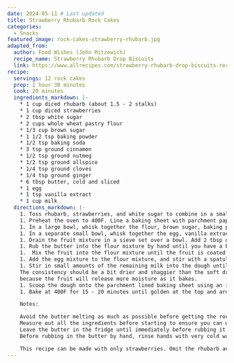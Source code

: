 ```yaml
---
date: 2024-05-11 # Last updated
title: Strawberry Rhubarb Rock Cakes
categories:
  - Snacks
featured_image: rock-cakes-strawberry-rhubarb.jpg
adapted_from:
  author: Food Wishes (John Mitzewich)
  recipe_name: Strawberry Rhubarb Drop Biscuits
  link: https://www.allrecipes.com/strawberry-rhubarb-drop-biscuits-recipe-7495124
recipe:
  servings: 12 rock cakes
  prep: 1 hour 30 minutes
  cook: 20 minutes
  ingredients_markdown: |-
    * 1 cup diced rhubarb (about 1.5 - 2 stalks)
    * 1 cup diced strawberries
    * 2 tbsp white sugar
    * 2 cups whole wheat pastry flour
    * 1/3 cup brown sugar
    * 1 1/2 tsp baking powder
    * 1/2 tsp baking soda
    * 3 tsp ground cinnamon
    * 1/2 tsp ground nutmeg
    * 1/2 tsp ground allspice
    * 1/4 tsp ground cloves
    * 1/4 tsp ground ginger
    * 6 tbsp butter, cold and sliced
    * 1 egg
    * 1 tsp vanilla extract
    * 1 cup milk
  directions_markdown: |-
    1. Toss rhubarb, strawberries, and white sugar to combine in a small bowl. Cover with cling wrap and let macerate in the fridge for 1-2 hours.
    1. Preheat the oven to 400F. Line a baking sheet with parchment paper.
    1. In a large bowl, whisk together the flour, brown sugar, baking powder, baking soda, and spices to combine.
    1. In a separate small bowl, whisk together the egg, vanilla extract, and 1/4 cup of the milk.
    1. Drain the fruit mixture in a sieve set over a bowl. Add 2 tbsp of the fruit syrup to the egg mixture. Pat the strained fruit mixture with paper towels to remove as much moisture as possible.
    1. Rub the butter into the flour mixture by hand until you have a breadcrumb consistency.
    1.  Mix the fruit into the flour mixture until the fruit is coated in flour.
    1. Add the egg mixture to the flour mixture, and stir with a spatula to combine.
    1. Stir in small amounts of the remaining milk into the dough until it just comes together, up to 1/4 cup of milk at a time.
    The consistency should be a bit drier and shaggier than the soft dropping consistency I aim for with my [regular rock cakes](rock-cakes),
    because the fruit will release more moisture as it bakes.
    1. Scoop the dough onto the parchment lined baking sheet using an ice cream scoop, forming 12 rough dough balls. The goal is not a perfect ball, because we want the craggy texture of a rock cake.
    1. Bake at 400F for 15 - 20 minutes until golden at the top and around the edges. If you tap the bottom of a rock cake, it should sound hollow (though some might not if the fruit is close to the bottom of the rock cake). Cool on a wire rack.

    Notes:

    Avoid the butter melting as much as possible before getting the rock cakes into the oven.
    Measure out all the ingredients before starting to ensure you can work quickly once the butter is rubbed in.
    Leave the butter in the fridge until immediately before rubbing it into flour.
    Before rubbing in the butter by hand, rinse hands with very cold water to make your hands as cold as possible.

    This recipe can be made with only strawberries. Omit the rhubarb and white sugar, and skip maceration.
---
```

